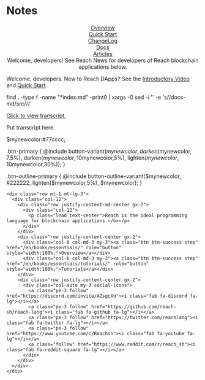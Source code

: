 # Notes

<div class="row justify-content-md-center">
  <div class="col-5 col-md-auto mb-3" style="text-align:center;">
    <a href="/books/essentials/" class="follow"><i class="fas fa-video fa-lg"></i><div>Overview</div></a>
  </div>
  <div class="col-5 col-md-auto mb-3" style="text-align:center;">
    <a href="/books/essentials/quick-start/" class="follow"><i class="fas fa-shipping-fast fa-lg"></i><div>Quick Start</div></a>
  </div>
  <div class="col-5 col-md-auto mb-3" style="text-align:center;">
    <a href="/books/essentials/changelog/" class="follow"><i class="fas fa-file fa-lg"></i><div>ChangeLog</div></a>
  </div>
  <div class="col-5 col-md-auto mb-3" style="text-align:center;">
    <a href="/books/essentials/" class="follow"><i class="fas fa-book fa-lg"></i><div>Docs</div></a>
  </div>
  <div class="col-5 col-md-auto mb-3" style="text-align:center;">
    <a href="/pages/articles/" class="follow"><i class="fab fa-blogger-b fa-lg"></i><div>Articles</div></a>
  </div>
</div>

<div class="row justify-content-md-center" style="text-align:center;">
  <div class="col-10">Welcome, developers! See Reach News for developers of Reach blockchain applications below.</div>
</div>

Welcome, developers. New to Reach DApps? See the [Introductory Video](/books/essentials/) and [Quick Start](/books/essentials/quick-start/).

find . -type f -name "*index.md" -print0 | xargs -0 sed -i '' -e 's/\/docs-md\/src\///'



<p><a data-bs-toggle="collapse" href="#collapse" aria-expanded="false">Click to view transcript.</a></p>
<div id="collapse" class="collapse">
  <div class="card card-body">
    Put transcript here.
  </div>
</div>

$mynewcolor:#77cccc;

.btn-primary {
    @include button-variant($mynewcolor, darken($mynewcolor, 7.5%), darken($mynewcolor, 10%), lighten($mynewcolor,5%), lighten($mynewcolor, 10%), darken($mynewcolor,30%));
}
    
.btn-outline-primary {
    @include button-outline-variant($mynewcolor, #222222, lighten($mynewcolor,5%), $mynewcolor);
}

```
<div class="row mt-1 mt-lg-3">
  <div class="col-12">
    <div class="row justify-content-md-center gx-2">
      <div class="col-12">
        <p class="lead text-center">Reach is the ideal programming language for blockchain applications.</b></p>
      </div>
    </div>
    <div class="row justify-content-center gx-2">
      <div class="col-6 col-md-3 my-3"><a class="btn btn-success step" href="/en/books/essentials/" role="button" style="width:100%;">Overview</a></div>
      <div class="col-6 col-md-3 my-3"><a class="btn btn-success step" href="/en/books/essentials/tutorials/" role="button" style="width:100%;">Tutorials</a></div>
    </div>
    <div class="row justify-content-center gx-2">
      <div class="col-auto my-3 social-icons">
        <a class="pe-3 follow" href="https://discord.com/invite/AZsgcXu"><i class="fab fa-discord fa-lg"></i></a>
        <a class="pe-3 follow" href="https://github.com/reach-sh/reach-lang"><i class="fab fa-github fa-lg"></i></a>
        <a class="pe-3 follow" href="https://twitter.com/reachlang"><i class="fab fa-twitter fa-lg"></i></a>
        <a class="pe-3 follow" href="https://www.youtube.com/c/Reachsh"><i class="fab fa-youtube fa-lg"></i></a>
        <a class="follow" href="https://www.reddit.com/r/reach_sh"><i class="fab fa-reddit-square fa-lg"></i></a>
      </div>
    </div>
  </div>
</div>
```